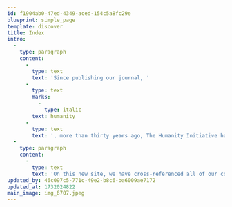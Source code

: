 ```yaml
---
id: f1904ab0-47ed-4349-aced-154c5a8fc29e
blueprint: simple_page
template: discover
title: Index
intro:
  -
    type: paragraph
    content:
      -
        type: text
        text: 'Since publishing our journal, '
      -
        type: text
        marks:
          -
            type: italic
        text: humanity
      -
        type: text
        text: ', more than thirty years ago, The Humanity Initiative has continued to offer content that sheds intense and empathetic light on our world, encouraging all of us to become change-makers, to discover fulfilling ways to participate in the positive change that humankind so deeply needs. '
  -
    type: paragraph
    content:
      -
        type: text
        text: 'On this new site, we have cross-referenced all of our content, inviting you to re-imagine and re-engage your personal discovery of the best way to take action, to contribute towards ending war, solving climate change and saving democracy, be it working alone or in partnership. '
updated_by: 46c097c5-771c-49e2-b8c6-ba6009ae7172
updated_at: 1732024822
main_image: img_6707.jpeg
---
```

